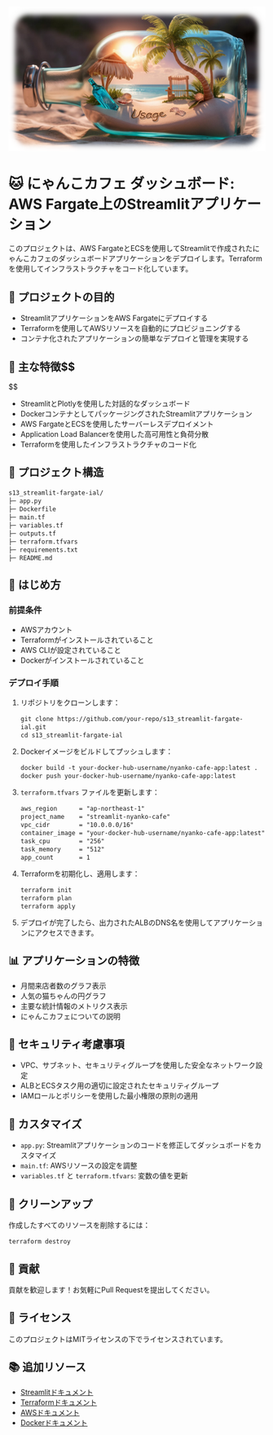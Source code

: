 ![Architecture Diagram](https://raw.githubusercontent.com/Sunwood-ai-labs/aws-terraform-sandbox/main/docs/USAGE_03.png)

# 🐱 にゃんこカフェ ダッシュボード: AWS Fargate上のStreamlitアプリケーション

このプロジェクトは、AWS FargateとECSを使用してStreamlitで作成されたにゃんこカフェのダッシュボードアプリケーションをデプロイします。Terraformを使用してインフラストラクチャをコード化しています。

## 🎯 プロジェクトの目的

- StreamlitアプリケーションをAWS Fargateにデプロイする
- Terraformを使用してAWSリソースを自動的にプロビジョニングする
- コンテナ化されたアプリケーションの簡単なデプロイと管理を実現する

## 🌟 主な特徴$$
$$
- StreamlitとPlotlyを使用した対話的なダッシュボード
- DockerコンテナとしてパッケージングされたStreamlitアプリケーション
- AWS FargateとECSを使用したサーバーレスデプロイメント
- Application Load Balancerを使用した高可用性と負荷分散
- Terraformを使用したインフラストラクチャのコード化

## 📁 プロジェクト構造

```
s13_streamlit-fargate-ial/
├─ app.py
├─ Dockerfile
├─ main.tf
├─ variables.tf
├─ outputs.tf
├─ terraform.tfvars
├─ requirements.txt
├─ README.md
```

## 🚀 はじめ方

### 前提条件

- AWSアカウント
- Terraformがインストールされていること
- AWS CLIが設定されていること
- Dockerがインストールされていること

### デプロイ手順

1. リポジトリをクローンします：
   ```
   git clone https://github.com/your-repo/s13_streamlit-fargate-ial.git
   cd s13_streamlit-fargate-ial
   ```

2. Dockerイメージをビルドしてプッシュします：
   ```
   docker build -t your-docker-hub-username/nyanko-cafe-app:latest .
   docker push your-docker-hub-username/nyanko-cafe-app:latest
   ```

3. `terraform.tfvars` ファイルを更新します：
   ```
   aws_region      = "ap-northeast-1"
   project_name    = "streamlit-nyanko-cafe"
   vpc_cidr        = "10.0.0.0/16"
   container_image = "your-docker-hub-username/nyanko-cafe-app:latest"
   task_cpu        = "256"
   task_memory     = "512"
   app_count       = 1
   ```

4. Terraformを初期化し、適用します：
   ```
   terraform init
   terraform plan
   terraform apply
   ```

5. デプロイが完了したら、出力されたALBのDNS名を使用してアプリケーションにアクセスできます。

## 📊 アプリケーションの特徴

- 月間来店者数のグラフ表示
- 人気の猫ちゃんの円グラフ
- 主要な統計情報のメトリクス表示
- にゃんこカフェについての説明

## 🔐 セキュリティ考慮事項

- VPC、サブネット、セキュリティグループを使用した安全なネットワーク設定
- ALBとECSタスク用の適切に設定されたセキュリティグループ
- IAMロールとポリシーを使用した最小権限の原則の適用

## 📝 カスタマイズ

- `app.py`: Streamlitアプリケーションのコードを修正してダッシュボードをカスタマイズ
- `main.tf`: AWSリソースの設定を調整
- `variables.tf` と `terraform.tfvars`: 変数の値を更新

## 🧹 クリーンアップ

作成したすべてのリソースを削除するには：

```
terraform destroy
```

## 🤝 貢献

貢献を歓迎します！お気軽にPull Requestを提出してください。

## 📜 ライセンス

このプロジェクトはMITライセンスの下でライセンスされています。

## 📚 追加リソース

- [Streamlitドキュメント](https://docs.streamlit.io/)
- [Terraformドキュメント](https://www.terraform.io/docs/index.html)
- [AWSドキュメント](https://docs.aws.amazon.com/)
- [Dockerドキュメント](https://docs.docker.com/)
